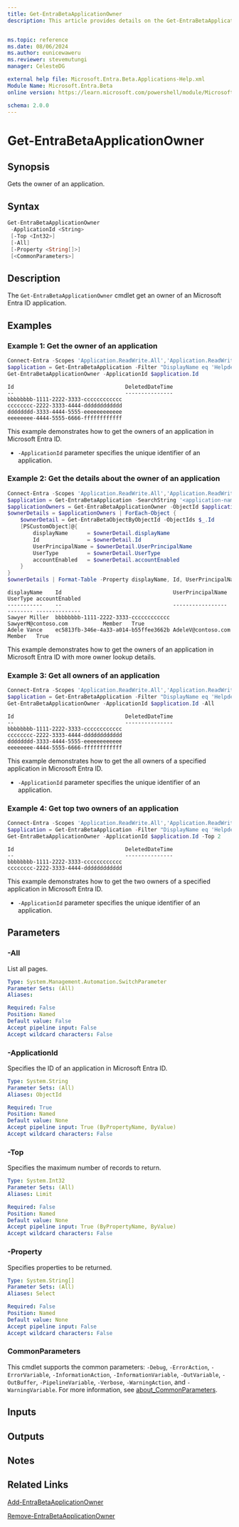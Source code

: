 ```yaml
---
title: Get-EntraBetaApplicationOwner
description: This article provides details on the Get-EntraBetaApplicationOwner command.


ms.topic: reference
ms.date: 08/06/2024
ms.author: eunicewaweru
ms.reviewer: stevemutungi
manager: CelesteDG

external help file: Microsoft.Entra.Beta.Applications-Help.xml
Module Name: Microsoft.Entra.Beta
online version: https://learn.microsoft.com/powershell/module/Microsoft.Entra.Beta/Get-EntraBetaApplicationOwner

schema: 2.0.0
---
```


# Get-EntraBetaApplicationOwner

## Synopsis

Gets the owner of an application.

## Syntax

```powershell
Get-EntraBetaApplicationOwner
 -ApplicationId <String>
 [-Top <Int32>]
 [-All]
 [-Property <String[]>]
 [<CommonParameters>]
```

## Description

The `Get-EntraBetaApplicationOwner` cmdlet get an owner of an Microsoft Entra ID application.

## Examples

### Example 1: Get the owner of an application

```powershell
Connect-Entra -Scopes 'Application.ReadWrite.All','Application.ReadWrite.OwnedBy'
$application = Get-EntraBetaApplication -Filter "DisplayName eq 'Helpdesk Application'"
Get-EntraBetaApplicationOwner -ApplicationId $application.Id
```

```Output
Id                                   DeletedDateTime
--                                   ---------------
bbbbbbbb-1111-2222-3333-cccccccccccc
cccccccc-2222-3333-4444-dddddddddddd
dddddddd-3333-4444-5555-eeeeeeeeeeee
eeeeeeee-4444-5555-6666-ffffffffffff
```

This example demonstrates how to get the owners of an application in Microsoft Entra ID.

- `-ApplicationId` parameter specifies the unique identifier of an application.

### Example 2: Get the details about the owner of an application

```powershell
Connect-Entra -Scopes 'Application.ReadWrite.All','Application.ReadWrite.OwnedBy'
$application = Get-EntraBetaApplication -SearchString '<application-name>'
$applicationOwners = Get-EntraBetaApplicationOwner -ObjectId $application.ObjectId
$ownerDetails = $applicationOwners | ForEach-Object {
    $ownerDetail = Get-EntraBetaObjectByObjectId -ObjectIds $_.Id
    [PSCustomObject]@{
        displayName      = $ownerDetail.displayName
        Id               = $ownerDetail.Id
        UserPrincipalName = $ownerDetail.UserPrincipalName
        UserType         = $ownerDetail.UserType
        accountEnabled   = $ownerDetail.accountEnabled
    }
}
$ownerDetails | Format-Table -Property displayName, Id, UserPrincipalName, UserType, accountEnabled -AutoSize
```

```Output
displayName    Id                                   UserPrincipalName             UserType accountEnabled
-----------    --                                   -----------------             -------- --------------
Sawyer Miller  bbbbbbbb-1111-2222-3333-cccccccccccc SawyerM@contoso.com           Member   True
Adele Vance    ec5813fb-346e-4a33-a014-b55ffee3662b AdeleV@contoso.com            Member   True
```

This example demonstrates how to get the owners of an application in Microsoft Entra ID with more owner lookup details.

### Example 3: Get all owners of an application

```powershell
Connect-Entra -Scopes 'Application.ReadWrite.All','Application.ReadWrite.OwnedBy'
$application = Get-EntraBetaApplication -Filter "DisplayName eq 'Helpdesk Application'"
Get-EntraBetaApplicationOwner -ApplicationId $application.Id -All
```

```Output
Id                                   DeletedDateTime
--                                   ---------------
bbbbbbbb-1111-2222-3333-cccccccccccc
cccccccc-2222-3333-4444-dddddddddddd
dddddddd-3333-4444-5555-eeeeeeeeeeee
eeeeeeee-4444-5555-6666-ffffffffffff
```

This example demonstrates how to get the all owners of a specified application in Microsoft Entra ID.

- `-ApplicationId` parameter specifies the unique identifier of an application.

### Example 4: Get top two owners of an application

```powershell
Connect-Entra -Scopes 'Application.ReadWrite.All','Application.ReadWrite.OwnedBy'
$application = Get-EntraBetaApplication -Filter "DisplayName eq 'Helpdesk Application'"
Get-EntraBetaApplicationOwner -ApplicationId $application.Id -Top 2
```

```Output
Id                                   DeletedDateTime
--                                   ---------------
bbbbbbbb-1111-2222-3333-cccccccccccc
cccccccc-2222-3333-4444-dddddddddddd
```

This example demonstrates how to get the two owners of a specified application in Microsoft Entra ID.

- `-ApplicationId` parameter specifies the unique identifier of an application.

## Parameters

### -All

List all pages.

```yaml
Type: System.Management.Automation.SwitchParameter
Parameter Sets: (All)
Aliases:

Required: False
Position: Named
Default value: False
Accept pipeline input: False
Accept wildcard characters: False
```

### -ApplicationId

Specifies the ID of an application in Microsoft Entra ID.

```yaml
Type: System.String
Parameter Sets: (All)
Aliases: ObjectId

Required: True
Position: Named
Default value: None
Accept pipeline input: True (ByPropertyName, ByValue)
Accept wildcard characters: False
```

### -Top

Specifies the maximum number of records to return.

```yaml
Type: System.Int32
Parameter Sets: (All)
Aliases: Limit

Required: False
Position: Named
Default value: None
Accept pipeline input: True (ByPropertyName, ByValue)
Accept wildcard characters: False
```

### -Property

Specifies properties to be returned.

```yaml
Type: System.String[]
Parameter Sets: (All)
Aliases: Select

Required: False
Position: Named
Default value: None
Accept pipeline input: False
Accept wildcard characters: False
```

### CommonParameters

This cmdlet supports the common parameters: `-Debug`, `-ErrorAction`, `-ErrorVariable`, `-InformationAction`, `-InformationVariable`, `-OutVariable`, `-OutBuffer`, `-PipelineVariable`, `-Verbose`, `-WarningAction`, and `-WarningVariable`. For more information, see [about_CommonParameters](https://go.microsoft.com/fwlink/?LinkID=113216).

## Inputs

## Outputs

## Notes

## Related Links

[Add-EntraBetaApplicationOwner](Add-EntraBetaApplicationOwner.md)

[Remove-EntraBetaApplicationOwner](Remove-EntraBetaApplicationOwner.md)
